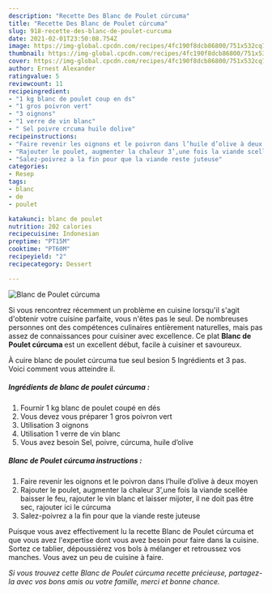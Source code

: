 ```yaml
---
description: "Recette Des Blanc de Poulet cúrcuma"
title: "Recette Des Blanc de Poulet cúrcuma"
slug: 918-recette-des-blanc-de-poulet-curcuma
date: 2021-02-01T23:50:08.754Z
image: https://img-global.cpcdn.com/recipes/4fc190f8dcb86800/751x532cq70/blanc-de-poulet-curcuma-photo-principale-de-la-recette.jpg
thumbnail: https://img-global.cpcdn.com/recipes/4fc190f8dcb86800/751x532cq70/blanc-de-poulet-curcuma-photo-principale-de-la-recette.jpg
cover: https://img-global.cpcdn.com/recipes/4fc190f8dcb86800/751x532cq70/blanc-de-poulet-curcuma-photo-principale-de-la-recette.jpg
author: Ernest Alexander
ratingvalue: 5
reviewcount: 11
recipeingredient:
- "1 kg blanc de poulet coup en ds"
- "1 gros poivron vert"
- "3 oignons"
- "1 verre de vin blanc"
- " Sel poivre crcuma huile dolive"
recipeinstructions:
- "Faire revenir les oignons et le poivron dans l’huile d’olive à deux moyen"
- "Rajouter le poulet, augmenter la chaleur 3’,une fois la viande scellée baisser le feu, rajouter le vin blanc et laisser mijoter, il ne doit pas être sec, rajouter ici le cúrcuma"
- "Salez-poivrez a la fin pour que la viande reste juteuse"
categories:
- Resep
tags:
- blanc
- de
- poulet

katakunci: blanc de poulet 
nutrition: 202 calories
recipecuisine: Indonesian
preptime: "PT15M"
cooktime: "PT60M"
recipeyield: "2"
recipecategory: Dessert

---
```



![Blanc de Poulet cúrcuma](https://img-global.cpcdn.com/recipes/4fc190f8dcb86800/751x532cq70/blanc-de-poulet-curcuma-photo-principale-de-la-recette.jpg)

Si vous rencontrez récemment un problème en cuisine lorsqu'il s'agit d'obtenir votre cuisine parfaite, vous n'êtes pas le seul. De nombreuses personnes ont des compétences culinaires entièrement naturelles, mais pas assez de connaissances pour cuisiner avec excellence. Ce plat <strong> Blanc de Poulet cúrcuma </strong> est un excellent début, facile à cuisiner et savoureux.

<!--inarticleads1-->

À cuire blanc de poulet cúrcuma tue seul besion 5 Ingrédients et 3 pas. Voici comment vous atteindre il.

##### Ingrédients de blanc de poulet cúrcuma :

1. Fournir 1 kg blanc de poulet coupé en dés
1. Vous devez vous préparer 1 gros poivron vert
1. Utilisation 3 oignons
1. Utilisation 1 verre de vin blanc
1. Vous avez besoin  Sel, poivre, cúrcuma, huile d’olive




<!--inarticleads2-->

##### Blanc de Poulet cúrcuma instructions :

1. Faire revenir les oignons et le poivron dans l’huile d’olive à deux moyen
1. Rajouter le poulet, augmenter la chaleur 3’,une fois la viande scellée baisser le feu, rajouter le vin blanc et laisser mijoter, il ne doit pas être sec, rajouter ici le cúrcuma
1. Salez-poivrez a la fin pour que la viande reste juteuse




<!--inarticleads1-->

<p>
Puisque vous avez effectivement lu la recette Blanc de Poulet cúrcuma et que vous avez l'expertise dont vous avez besoin pour faire dans la cuisine. Sortez ce tablier, dépoussiérez vos bols à mélanger et retroussez vos manches. Vous avez un peu de cuisine à faire.
</p>

<p>
<i>Si vous trouvez cette Blanc de Poulet cúrcuma recette précieuse, partagez-la avec vos bons amis ou votre famille, merci et bonne chance.</i>
</p>
